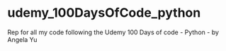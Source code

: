 # udemy_100DaysOfCode_python
Rep for all my code following the Udemy 100 Days of code - Python - by Angela Yu
